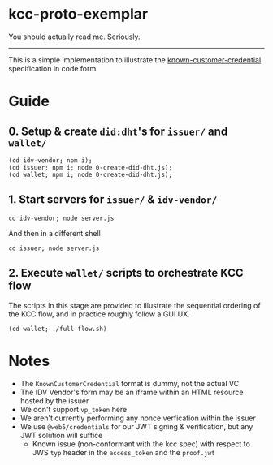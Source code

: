 # kcc-proto-exemplar

You should actually read me. Seriously.

---

This is a simple implementation to illustrate the [known-customer-credential](https://github.com/TBD54566975/known-customer-credential) specification in code form.

# Guide

## 0. Setup & create `did:dht`'s for `issuer/` and `wallet/`

```shell
(cd idv-vendor; npm i);
(cd issuer; npm i; node 0-create-did-dht.js);
(cd wallet; npm i; node 0-create-did-dht.js);
```

## 1. Start servers for `issuer/` & `idv-vendor/`

```shell
cd idv-vendor; node server.js
```

And then in a different shell

```shell
cd issuer; node server.js
```

## 2. Execute `wallet/` scripts to orchestrate KCC flow

The scripts in this stage are provided to illustrate the sequential ordering of the KCC flow, and in practice roughly follow a GUI UX.

```shell
(cd wallet; ./full-flow.sh)
```

# Notes

- The `KnownCustomerCredential` format is dummy, not the actual VC
- The IDV Vendor's form may be an iframe within an HTML resource hosted by the issuer
- We don't support `vp_token` here
- We aren't currently performing any nonce verfication within the issuer
- We use `@web5/credentials` for our JWT signing & verification, but any JWT solution will suffice
  - Known issue (non-conformant with the kcc spec) with respect to JWS `typ` header in the `access_token` and the `proof.jwt`